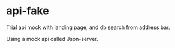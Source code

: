 # api-fake

Trial api mock with landing page, and db search from address bar.

Using a mock api called Json-server.
